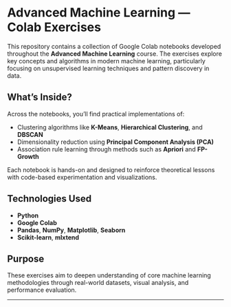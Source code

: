 # Advanced Machine Learning — Colab Exercises

This repository contains a collection of Google Colab notebooks developed throughout the **Advanced Machine Learning** course. The exercises explore key concepts and algorithms in modern machine learning, particularly focusing on unsupervised learning techniques and pattern discovery in data.

## What’s Inside?

Across the notebooks, you’ll find practical implementations of:
- Clustering algorithms like **K-Means**, **Hierarchical Clustering**, and **DBSCAN**
- Dimensionality reduction using **Principal Component Analysis (PCA)**
- Association rule learning through methods such as **Apriori** and **FP-Growth**

Each notebook is hands-on and designed to reinforce theoretical lessons with code-based experimentation and visualizations.

## Technologies Used

- **Python**
- **Google Colab**
- **Pandas**, **NumPy**, **Matplotlib**, **Seaborn**
- **Scikit-learn**, **mlxtend**

## Purpose

These exercises aim to deepen understanding of core machine learning methodologies through real-world datasets, visual analysis, and performance evaluation.

---

